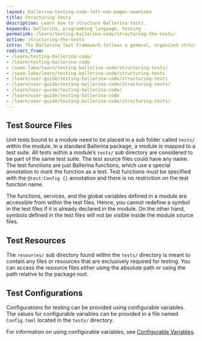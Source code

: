 ```yaml
---
layout: ballerina-testing-code-left-nav-pages-swanlake
title: Structuring Tests
description: Learn how to structure Ballerina tests.
keywords: ballerina, programming language, testing
permalink: /learn/testing-ballerina-code/structuring-the-tests/
active: structuring-the-tests
intro: The Ballerina Test Framework follows a general, organized structure that allows testing code under various conditions by making use of resources and configurations. 
redirect_from:
- /learn/testing-ballerina-code/
- /learn/testing-ballerina-code
- /swan-lake/learn/testing-ballerina-code/structuring-tests/
- /swan-lake/learn/testing-ballerina-code/structuring-tests
- /learn/user-guide/testing-ballerina-code/structuring-tests
- /learn/user-guide/testing-ballerina-code/structuring-tests/
- /learn/user-guide/testing-ballerina-code/
- /learn/user-guide/testing-ballerina-code
- /learn/user-guide/testing-ballerina-code/structuring-tests/
---
```


## Test Source Files
Unit tests bound to a module need to be placed in a sub folder called `tests/` within the module. 
In a standard Ballerina package, a module is mapped to a test suite. All tests within a module’s `tests/` sub directory 
are considered to be part of the same test suite. The test source files could have any name. The test functions are just 
Ballerina functions, which use a special annotation to mark the function as a test. Test functions must be specified 
with the `@test:Config {}` annotation and there is no restriction on the test function name.

The functions, services, and the global variables defined in a module are accessible from within the test files.
Hence, you cannot redefine a symbol in the test files if it is already declared in the module.
On the other hand, symbols defined in the test files will not be visible inside the module source files.

## Test Resources
The `resources/` sub directory found within the `tests/` directory is meant to contain any files or resources that are 
exclusively required for testing. You can access the resource files either using the absolute path or using the path 
relative to the package root.

## Test Configurations
Configurations for testing can be provided using configurable variables. The values for configurable variables can be 
provided in a file named `Config.toml` located in the `tests/` directory.

For information on using configurable variables, see
[Configurable Variables](/learn/user-guide/configurability/defining-configurable-variables/).
